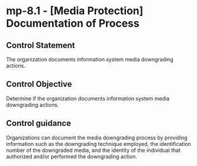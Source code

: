 # mp-8.1 - \[Media Protection\] Documentation of Process

## Control Statement

The organization documents information system media downgrading actions.

## Control Objective

Determine if the organization documents information system media downgrading actions.

## Control guidance

Organizations can document the media downgrading process by providing information such as the downgrading technique employed, the identification number of the downgraded media, and the identity of the individual that authorized and/or performed the downgrading action.
